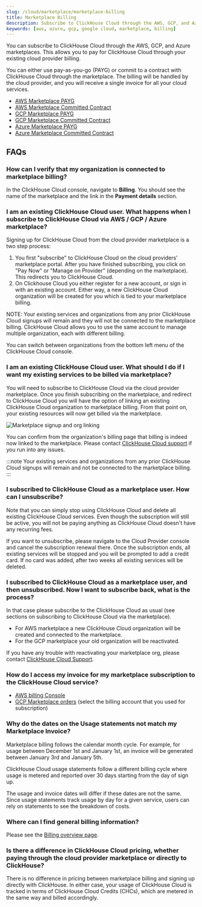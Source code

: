 ```yaml
---
slug: /cloud/marketplace/marketplace-billing
title: Marketplace Billing
description: Subscribe to ClickHouse Cloud through the AWS, GCP, and Azure marketplace.
keywords: [aws, azure, gcp, google cloud, marketplace, billing]
---
```


You can subscribe to ClickHouse Cloud through the AWS, GCP, and Azure marketplaces. This allows you to pay for ClickHouse Cloud through your existing cloud provider billing.

You can either use pay-as-you-go (PAYG) or commit to a contract with ClickHouse Cloud through the marketplace. The billing will be handled by the cloud provider, and you will receive a single invoice for all your cloud services.

- [AWS Marketplace PAYG](/cloud/billing/marketplace/aws-marketplace-payg)
- [AWS Marketplace Committed Contract](/cloud/billing/marketplace/aws-marketplace-committed-contract)
- [GCP Marketplace PAYG](/cloud/billing/marketplace/gcp-marketplace-payg)
- [GCP Marketplace Committed Contract](/cloud/billing/marketplace/gcp-marketplace-committed-contract)
- [Azure Marketplace PAYG](/cloud/billing/marketplace/azure-marketplace-payg)
- [Azure Marketplace Committed Contract](/cloud/billing/marketplace/azure-marketplace-committed-contract)

## FAQs

### How can I verify that my organization is connected to marketplace billing?​

In the ClickHouse Cloud console, navigate to **Billing**. You should see the name of the marketplace and the link in the **Payment details** section.

### I am an existing ClickHouse Cloud user. What happens when I subscribe to ClickHouse Cloud via AWS / GCP / Azure marketplace?​

Signing up for ClickHouse Cloud from the cloud provider marketplace is a two step process:
1. You first "subscribe" to ClickHouse Cloud on the cloud providers' marketplace portal.  After you have finished subscribing, you click on "Pay Now" or "Manage on Provider" (depending on the marketplace). This redirects you to ClickHouse Cloud.
2. On Clickhouse Cloud you either register for a new account, or sign in with an existing account.  Either way, a new ClickHouse Cloud organization will be created for you which is tied to your marketplace billing.

NOTE: Your existing services and organizations from any prior ClickHouse Cloud signups will remain and they will not be connected to the marketplace billing.  ClickHouse Cloud allows you to use the same account to manage multiple organization, each with different billing.

You can switch between organizations from the bottom left menu of the ClickHouse Cloud console.

### I am an existing ClickHouse Cloud user. What should I do if I want my existing services to be billed via marketplace?​

You will need to subscribe to ClickHouse Cloud via the cloud provider marketplace. Once you finish subscribing on the marketplace, and redirect to ClickHouse Cloud you will have the option of linking an existing ClickHouse Cloud organization to marketplace billing. From that point on, your existing resources will now get billed via the marketplace. 

![Marketplace signup and org linking](https://github.com/user-attachments/assets/a0939007-320b-4b12-9d6d-fd63bce31864)

You can confirm from the organization's billing page that billing is indeed now linked to the marketplace. Please contact [ClickHouse Cloud support](https://clickhouse.com/support/program) if you run into any issues.

:::note
Your existing services and organizations from any prior ClickHouse Cloud signups will remain and not be connected to the marketplace billing.
:::

### I subscribed to ClickHouse Cloud as a marketplace user. How can I unsubscribe?​

Note that you can simply stop using ClickHouse Cloud and delete all existing ClickHouse Cloud services. Even though the subscription will still be active, you will not be paying anything as ClickHouse Cloud doesn't have any recurring fees.

If you want to unsubscribe, please navigate to the Cloud Provider console and cancel the subscription renewal there. Once the subscription ends, all existing services will be stopped and you will be prompted to add a credit card. If no card was added, after two weeks all existing services will be deleted.

### I subscribed to ClickHouse Cloud as a marketplace user, and then unsubscribed. Now I want to subscribe back, what is the process?​

In that case please subscribe to the ClickHouse Cloud as usual (see sections on subscribing to ClickHouse Cloud via the marketplace).

- For AWS marketplace a new ClickHouse Cloud organization will be created and connected to the marketplace.
- For the GCP marketplace your old organization will be reactivated.

If you have any trouble with reactivating your marketplace org, please contact [ClickHouse Cloud Support](https://clickhouse.com/support/program).

### How do I access my invoice for my marketplace subscription to the ClickHouse Cloud service?​

- [AWS billing Console](https://us-east-1.console.aws.amazon.com/billing/home)
- [GCP Marketplace orders](https://console.cloud.google.com/marketplace/orders) (select the billing account that you used for subscription)

### Why do the dates on the Usage statements not match my Marketplace Invoice?​

Marketplace billing follows the calendar month cycle. For example, for usage between December 1st and January 1st, an invoice will be generated between January 3rd and January 5th.

ClickHouse Cloud usage statements follow a different billing cycle where usage is metered and reported over 30 days starting from the day of sign up.

The usage and invoice dates will differ if these dates are not the same. Since usage statements track usage by day for a given service, users can rely on statements to see the breakdown of costs.

### Where can I find general billing information​?

Please see the [Billing overview page](/cloud/manage/billing).

### Is there a difference in ClickHouse Cloud pricing, whether paying through the cloud provider marketplace or directly to ClickHouse?

There is no difference in pricing between marketplace billing and signing up directly with ClickHouse. In either case, your usage of  ClickHouse Cloud is tracked in terms of ClickHouse Cloud Credits (CHCs), which are metered in the same way and billed accordingly.
